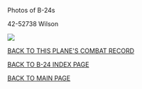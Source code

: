 
Photos of B-24s






 




42-52738 Wilson  

![](42-52738.jpg)  
  

[BACK TO THIS PLANE'S COMBAT RECORD](b24s/42-52738.md)  

[BACK TO B-24 INDEX PAGE](000b24s.md)  

[BACK TO MAIN PAGE](index.html)


